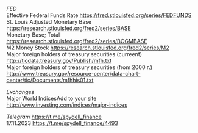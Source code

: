 *FED*              
Effective Federal Funds Rate https://fred.stlouisfed.org/series/FEDFUNDS              
St. Louis Adjusted Monetary Base https://research.stlouisfed.org/fred2/series/BASE                
Monetary Base; Total https://research.stlouisfed.org/fred2/series/BOGMBASE                   
M2 Money Stock https://research.stlouisfed.org/fred2/series/M2                       
Major foreign holders of treasury securities (curreent) http://ticdata.treasury.gov/Publish/mfh.txt                       
Major foreign holders of treasury securities (from 2000 г.)                       
http://www.treasury.gov/resource-center/data-chart-center/tic/Documents/mfhhis01.txt

*Exchanges*      
Major World IndicesAdd to your site http://www.investing.com/indices/major-indices             

*Telegram*
https://t.me/spydell_finance          
17.11.2023 https://t.me/spydell_finance/4493             
